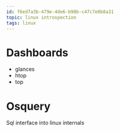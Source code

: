 ```yaml
---
id: f6ed7a3b-479e-4de6-b90b-c47c7e0b8a31
topic: linux introspection
tags: linux
---
```


# Dashboards

- glances
- htop
- top

# Osquery

Sql interface into linux internals

